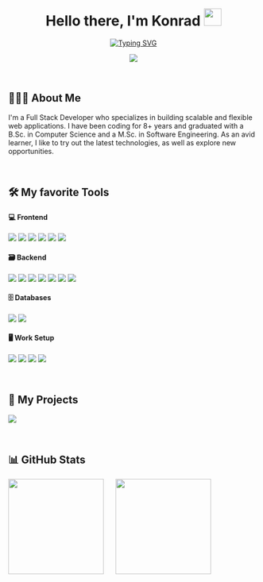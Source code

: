 <h1 align="center"> 
  Hello there, I'm Konrad <img src="https://media.giphy.com/media/RhGbWYqUJdPWM18zI6/giphy.gif" width="35px" height="35px">
</h1>

<p align="center">
<a href="https://git.io/typing-svg">
  <img src="https://readme-typing-svg.herokuapp.com?font=Roboto&size=32&duration=4000&pause=1000&color=BF55EC&center=true&vCenter=true&width=440&lines=I'm+a+Full+Stack+Developer;I'm+a+Web+Developer;I'm+a+Web+Designer;I'm+a+React+Developer" alt="Typing SVG" />
  </a>
</p>

<p align="center">
	<a href="https://www.konrad-dinges.de">
		<img src="https://img.shields.io/badge/website-000000?style=for-the-badge&logo=About.me&logoColor=aqua" />
	</a>
</p>
<br />


## 🧑🏻‍💻 About Me


I'm a Full Stack Developer who specializes in building scalable and flexible web applications. I have been coding for 8+ years and graduated with a B.Sc. in Computer Science and a M.Sc. in Software Engineering. As an avid learner, I like to try out the latest technologies, as well as explore new opportunities. 

<br />

## 🛠️ My favorite Tools


<h4>💻 Frontend</h3>
<p>
	<img src="https://img.shields.io/badge/React-20232A?style=for-the-badge&logo=react&logoColor=61DAFB"/>
	<img src="https://img.shields.io/badge/HTML5-E34F26?style=for-the-badge&logo=html5&logoColor=white"/>
	<img src="https://img.shields.io/badge/CSS3-1572B6?style=for-the-badge&logo=css3&logoColor=white"/>
	<img src="https://img.shields.io/badge/Material%20UI-007FFF?style=for-the-badge&logo=mui&logoColor=white"/>
	<img src="https://img.shields.io/badge/Bootstrap-563D7C?style=for-the-badge&logo=bootstrap&logoColor=white"/>
	<img src="https://img.shields.io/badge/Sass-CC6699?style=for-the-badge&logo=sass&logoColor=white"/>
</p>

<h4>🗃 Backend</h3>
<p>
	<img src="https://img.shields.io/badge/TypeScript-007ACC?style=for-the-badge&logo=typescript&logoColor=white"/>
	<img src="https://img.shields.io/badge/Python-FFD43B?style=for-the-badge&logo=python&logoColor=blue"/>
	<img src="https://img.shields.io/badge/Kotlin-0095D5?&style=for-the-badge&logo=kotlin&logoColor=white"/>
	<img src="https://img.shields.io/badge/Node.js-339933?style=for-the-badge&logo=nodedotjs&logoColor=white"/>
	<img src="https://img.shields.io/badge/Django-092E20?style=for-the-badge&logo=django&logoColor=green"/>
	<img src="https://img.shields.io/badge/Flask-000000?style=for-the-badge&logo=flask&logoColor=white"/>
	<img src="https://img.shields.io/badge/Docker-2CA5E0?style=for-the-badge&logo=docker&logoColor=white"/>
</p>

<h4>🗄 Databases</h3>
<p>
	<img src="https://img.shields.io/badge/PostgreSQL-316192?style=for-the-badge&logo=postgresql&logoColor=white"/>
	<img src="https://img.shields.io/badge/MongoDB-4EA94B?style=for-the-badge&logo=mongodb&logoColor=white"/>
</p>

<h4>🖥 Work Setup</h3>
<p>
	<img src="https://img.shields.io/badge/Ubuntu-E95420?style=for-the-badge&logo=ubuntu&logoColor=white">
	<img src="https://img.shields.io/badge/Visual_Studio_Code-0078D4?style=for-the-badge&logo=visual%20studio%20code&logoColor=white">
	<img src="https://img.shields.io/badge/GIT-E44C30?style=for-the-badge&logo=git&logoColor=white">
	<img src="https://img.shields.io/badge/GNU%20Bash-4EAA25?style=for-the-badge&logo=GNU%20Bash&logoColor=white">
</p>
<br />

## 📂 My Projects

<p>
	<a href="https://github.com/Floatyy1998/portfolio">
		<img src="https://github-readme-stats.vercel.app/api/pin/?username=Floatyy1998&repo=portfolio&theme=react">
	</a>
</p>
<br />

## 📊 GitHub Stats

<p>
	<img src="https://github-readme-stats.vercel.app/api?username=Floatyy1998&theme=react" height="192px" style="margin-right: 20px"/>
	<img src="https://github-readme-stats.vercel.app/api/top-langs/?username=Floatyy1998&layout=compact&theme=react" height="192px">
</p>

